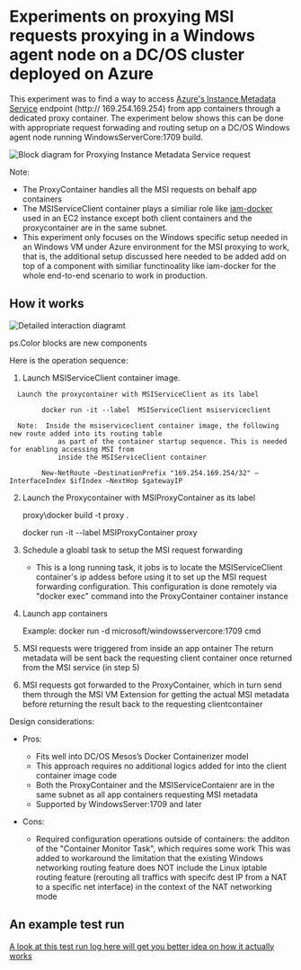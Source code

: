 
# Experiments on proxying MSI requests proxying in a Windows agent node on a DC/OS cluster deployed on Azure 

   This experiment was to find a way to access [Azure's Instance Metadata Service](https://docs.microsoft.com/en-us/azure/virtual-machines/windows/instance-metadata-service) endpoint (http:// 169.254.169.254) from app containers through a dedicated proxy container. The experiment below shows this can be done with appropriate request forwading and routing setup on a DC/OS Windows agent node running WindowsServerCore:1709 build. 

![Block diagram for Proxying Instance Metadata Service request](https://github.com/soccerGB/MSIRequestProxy/blob/master/docs/InstanceMetadata.png "Proxying Instance Metadata Service request")


Note: 
- The ProxyContainer handles all the MSI requests on behalf app containers 
- The MSIServiceClient container plays a similiar role like [iam-docker](https://github.com/swipely/iam-docker) used in an EC2 instance except both client containers and the proxycontainer are in the same subnet. 
- This experiment only focuses on the Windows specific setup needed in an Windows VM under Azure environment for the MSI proxying to work, that is, the additional setup discussed here needed to be added add on top of a component with similiar functinoality like iam-docker for the whole end-to-end scenario to work in production.

## How it works

![Detailed interaction diagramt](https://github.com/soccerGB/MSIRequestProxy/blob/master/docs/DetailedMSIPortforwardingComponents.png "Proxying Instance Metadata Service request")

ps.Color blocks are new components

Here is the operation sequence:

   
   1.	Launch MSIServiceClient container image.
   
      Launch the proxycontainer with MSIServiceClient as its label
      
            docker run -it --label  MSIServiceClient msiserviceclient
            
      Note:  Inside the msiserviceclient container image, the following new route added into its routing table 
                as part of the container startup sequence. This is needed for enabling accessing MSI from
                inside the MSIServiceClient container

            New-NetRoute –DestinationPrefix "169.254.169.254/32" –InterfaceIndex $ifIndex –NextHop $gatewayIP
             
   2.	Launch the Proxycontainer with MSIProxyContainer as its label

         proxy\docker build -t proxy .

         docker run -it --label MSIProxyContainer proxy
         
   3. Schedule a gloabl task to setup the MSI request forwarding 
   
         - This is a long running task, it jobs is to locate the MSIServiceClient container's ip addess before using it to set
           up the MSI request forwarding configuration. This configuration is done remotely via "docker exec" command into the 
           ProxyContainer container instance 
         
  4.	Launch app containers
  
         Example:
         docker run -d microsoft/windowsservercore:1709 cmd     
     
  5.	MSI requests were triggered from inside an app ontainer 
      The return metadata will be sent back the requesting client container once returned from the MSI service (in step 5)
   
  6. MSI requests got forwarded to the ProxyContainer, which in turn send them through the MSI VM Extension
      for getting the actual MSI metadata before returning the result back to the requesting clientcontainer

   Design considerations:
      
   - Pros:
      - Fits well into DC/OS Mesos’s Docker Containerizer model     
      - This approach requires no additional logics added for into the client container image code      
      - Both the ProxyContainer and the MSIServiceContaienr are in the same subnet as all app containers requesting MSI 
        metadata
      - Supported by WindowsServer:1709 and later
      
   - Cons:
      - Required configuration operations outside of containers:
        the additon of the "Container Monitor Task", which requires some work
        This was added to workaround the limitation that the existing Windows networking routing feature does NOT include 
        the Linux iptable routing feature (rerouting all traffics with specifc dest IP from a NAT to a specific net interface)
        in the context of the NAT networking mode 

## An example test run 

   [A look at this test run log here will get you better idea on how it actually works](https://github.com/soccerGB/MSIRequestProxy/blob/master/docs/TestRun.md)

